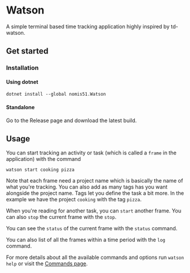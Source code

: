 # Watson

A simple terminal based time tracking application highly inspired by td-watson.

## Get started

### Installation

#### Using dotnet

```
dotnet install --global nomis51.Watson
```

#### Standalone

Go to the Release page and download the latest build.

## Usage

You can start tracking an activity or task (which is called a `frame` in the application) with the command

```
watson start cooking pizza
```

Note that each frame need a project name which is basically the 
name of what you're tracking.
You can also add as many tags has you want alongside the project name. 
Tags let you define the task a bit more. 
In the example we have the project `cooking` with the tag `pizza`.

When you're reading for another task, you can `start` another frame. 
You can also `stop` the current frame with the `stop`.

You can see the `status` of the current frame with the `status` command.

You can also list of all the frames within a time period with the `log` command.

For more details about all the available commands and options run `watson help` or visit the [Commands page](https://github.com/nomis51/watson/blob/dev/docs/commands.md).
